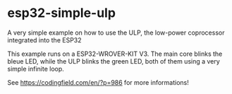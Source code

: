 # esp32-simple-ulp
A very simple example on how to use the ULP, the low-power coprocessor integrated into the ESP32

This example runs on a ESP32-WROVER-KIT V3. The main core blinks the bleue LED, while the ULP blinks the green LED, both of them using a very simple infinite loop.

See https://codingfield.com/en/?p=986 for more informations!
